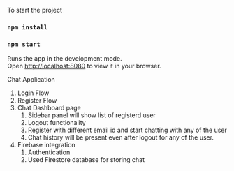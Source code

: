 To start the project

### `npm install`

### `npm start`

Runs the app in the development mode.\
Open [http://localhost:8080](http://localhost:8080) to view it in your browser.

Chat Application

1. Login Flow
2. Register Flow
3. Chat Dashboard page
   1. Sidebar panel will show list of registerd user
   2. Logout functionality
   3. Register with different email id and start chatting with any of the user
   4. Chat history will be present even after logout for any of the user.
4. Firebase integration
   1. Authentication
   2. Used Firestore database for storing chat
